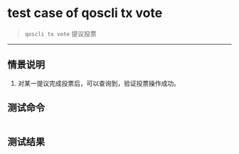 # test case of qoscli tx vote

> `qoscli tx vote` 提议投票

---

## 情景说明

1. 对某一提议完成投票后，可以查询到，验证投票操作成功。

## 测试命令

```bash

```

## 测试结果

```bash

```
